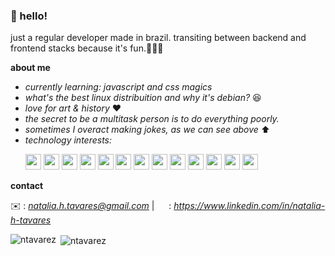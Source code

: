 ### 👋 hello!

just a regular developer made in brazil. transiting between backend and frontend stacks because it's fun.👩🏻‍💻

**about me**

- *currently learning: javascript and css magics*
- *what's the best linux distribuition and why it's debian?* 😆
- *love for art & history* ❤️
- *the secret to be a multitask person is to do everything poorly.*
- *sometimes I overact making jokes, as we can see above* ⬆️
- *technology interests:*
  <p>
    <img height="25" width="25" src="https://cdn.jsdelivr.net/gh/devicons/devicon/icons/csharp/csharp-original.svg"/>
     <img height="25" width="25" src="https://cdn.jsdelivr.net/gh/devicons/devicon/icons/docker/docker-original.svg"/>
     <img height="25" width="25" src="https://cdn.jsdelivr.net/gh/devicons/devicon/icons/figma/figma-original.svg"/>
     <img height="25" width="25" src="https://cdn.jsdelivr.net/gh/devicons/devicon/icons/javascript/javascript-original.svg" />
     <img height="25" width="25" src="https://cdn.jsdelivr.net/gh/devicons/devicon/icons/html5/html5-original.svg" />
     <img height="25" width="25" src="https://cdn.jsdelivr.net/gh/devicons/devicon/icons/php/php-original.svg" />
     <img height="25" width="25" src="https://cdn.jsdelivr.net/gh/devicons/devicon/icons/mysql/mysql-original.svg" />
     <img height="25" width="25" src="https://cdn.jsdelivr.net/gh/devicons/devicon/icons/react/react-original.svg" />
     <img height="25" width="25" src="https://cdn.jsdelivr.net/gh/devicons/devicon/icons/python/python-original.svg" />
     <img height="25" width="25" src="https://cdn.jsdelivr.net/gh/devicons/devicon/icons/angularjs/angularjs-original.svg" />
     <img height="25" width="25" src="https://cdn.jsdelivr.net/gh/devicons/devicon/icons/nodejs/nodejs-original.svg" />
     <img height="25" width="25" src="https://cdn.jsdelivr.net/gh/devicons/devicon/icons/typescript/typescript-original.svg" />
     <img height="25" width="25" src="https://cdn.jsdelivr.net/gh/devicons/devicon/icons/laravel/laravel-plain.svg" />
  </p>

**contact**

✉️ : *natalia.h.tavares@gmail.com* | <img height="15" width="15" src="https://cdn.jsdelivr.net/gh/devicons/devicon/icons/linkedin/linkedin-original.svg" /> : *https://www.linkedin.com/in/natalia-h-tavares*

<p><img align="left" src="https://github-readme-stats.vercel.app/api/top-langs?username=ntavarez&show_icons=true&locale=en&layout=compact&theme=radical" alt="ntavarez" /></p>
<p>&nbsp;<img align="center" src="https://github-readme-stats.vercel.app/api?username=ntavarez&show_icons=true&locale=en&theme=radical" alt="ntavarez" /></p>

<!--
**ntavarez/ntavarez** is a ✨ _special_ ✨ repository because its `README.md` (this file) appears on your GitHub profile.

Here are some ideas to get you started:

- 🔭 I’m currently working on ...
- 🌱 I’m currently learning ...
- 👯 I’m looking to collaborate on ...
- 🤔 I’m looking for help with ...
- 💬 Ask me about ...
- 📫 How to reach me: ...
- 😄 Pronouns: ...
- ⚡ Fun fact: ...
-->
